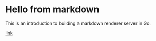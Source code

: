 # Hello from markdown

This is an introduction to building a markdown renderer server in Go.

[link](http://www.google.com)
